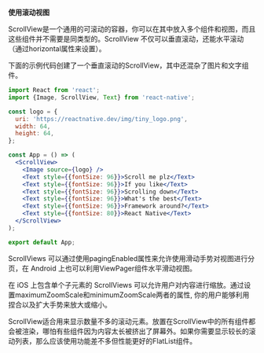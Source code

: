 **使用滚动视图**

ScrollView是一个通用的可滚动的容器，你可以在其中放入多个组件和视图，而且这些组件并不需要是同类型的。ScrollView 不仅可以垂直滚动，还能水平滚动（通过horizontal属性来设置）。

下面的示例代码创建了一个垂直滚动的ScrollView，其中还混杂了图片和文字组件。

```jsx
import React from 'react';
import {Image, ScrollView, Text} from 'react-native';

const logo = {
  uri: 'https://reactnative.dev/img/tiny_logo.png',
  width: 64,
  height: 64,
};

const App = () => (
  <ScrollView>
    <Image source={logo} />
    <Text style={{fontSize: 96}}>Scroll me plz</Text>
    <Text style={{fontSize: 96}}>If you like</Text>
    <Text style={{fontSize: 96}}>Scrolling down</Text>
    <Text style={{fontSize: 96}}>What's the best</Text>
    <Text style={{fontSize: 96}}>Framework around?</Text>
    <Text style={{fontSize: 80}}>React Native</Text>
  </ScrollView>
);

export default App;
```

ScrollViews 可以通过使用pagingEnabled属性来允许使用滑动手势对视图进行分页，在 Android 上也可以利用ViewPager组件水平滑动视图。

在 iOS 上包含单个子元素的 ScrollViews 可以允许用户对内容进行缩放。通过设置maximumZoomScale和minimumZoomScale两者的属性, 你的用户能够利用捏合以及扩大手势来放大或缩小。

ScrollView适合用来显示数量不多的滚动元素。放置在ScrollView中的所有组件都会被渲染，哪怕有些组件因为内容太长被挤出了屏幕外。如果你需要显示较长的滚动列表，那么应该使用功能差不多但性能更好的FlatList组件。